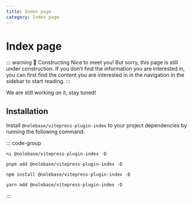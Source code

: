 ```yaml
---
title: Index page
category: Index page
---
```


<script setup>
import packageJSON from '~/packages/vitepress-plugin-index/package.json'
</script>

# Index page <Badge type="tip" :text="`v${packageJSON.version}`" />

::: warning 🚧 Constructing
Nice to meet you! But sorry, this page is still under construction. If you don’t find the information you are interested in, you can first find the content you are interested in in the navigation in the sidebar to start reading.
:::

We are still working on it, stay tuned!

## Installation

Install `@nolebase/vitepress-plugin-index` to your project dependencies by running the following command:

::: code-group

```shell [@antfu/ni]
ni @nolebase/vitepress-plugin-index -D
```

```shell [pnpm]
pnpm add @nolebase/vitepress-plugin-index -D
```

```shell [npm]
npm install @nolebase/vitepress-plugin-index -D
```

```shell [yarn]
yarn add @nolebase/vitepress-plugin-index -D
```

:::
